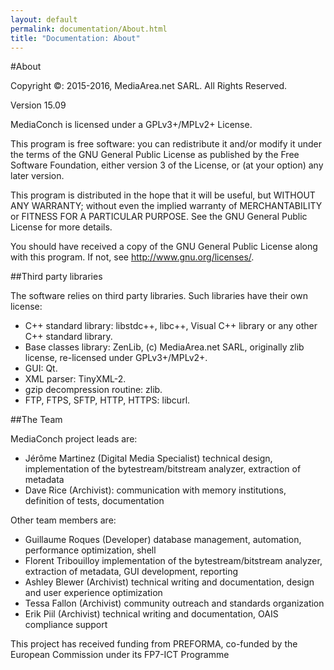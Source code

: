 ```yaml
---
layout: default
permalink: documentation/About.html
title: "Documentation: About"
---
```


#About

Copyright ©: 2015-2016, MediaArea.net SARL. All Rights Reserved. 

Version 15.09 

MediaConch is licensed under a GPLv3+/MPLv2+ License. 

This program is free software: you can redistribute it and/or modify it under the terms of the GNU General Public License as published by the Free Software Foundation, either version 3 of the License, or (at your option) any later version. 

This program is distributed in the hope that it will be useful, but WITHOUT ANY WARRANTY; without even the implied warranty of MERCHANTABILITY or FITNESS FOR A PARTICULAR PURPOSE. See the GNU General Public License for more details. 

You should have received a copy of the GNU General Public License along with this program. If not, see http://www.gnu.org/licenses/. 

##Third party libraries 

The software relies on third party libraries. Such libraries have their own license: 

- C++ standard library: libstdc++, libc++, Visual C++ library or any other C++ standard library. 
- Base classes library: ZenLib, (c) MediaArea.net SARL, originally zlib license, re-licensed under GPLv3+/MPLv2+. 
- GUI: Qt. 
- XML parser: TinyXML-2. 
- gzip decompression routine: zlib. 
- FTP, FTPS, SFTP, HTTP, HTTPS: libcurl. 

##The Team 

MediaConch project leads are: 

- Jérôme Martinez (Digital Media Specialist) technical design, implementation of the bytestream/bitstream analyzer, extraction of metadata 
- Dave Rice (Archivist): communication with memory institutions, definition of tests, documentation 
 
Other team members are: 

- Guillaume Roques (Developer) database management, automation, performance optimization, shell 
- Florent Tribouilloy implementation of the bytestream/bitstream analyzer, extraction of metadata, GUI development, reporting 
- Ashley Blewer (Archivist) technical writing and documentation, design and user experience optimization 
- Tessa Fallon (Archivist) community outreach and standards organization 
- Erik Piil (Archivist) technical writing and documentation, OAIS compliance support 
 
This project has received funding from PREFORMA, co-funded by the European Commission under its FP7-ICT Programme 
